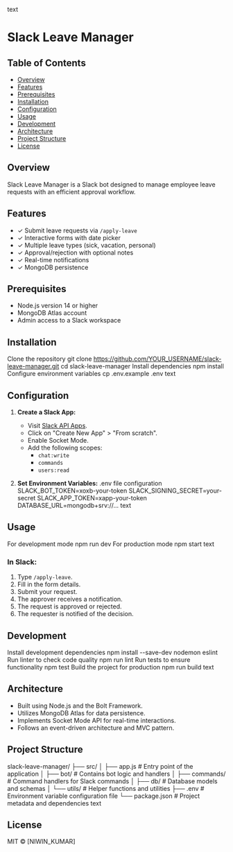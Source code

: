 text
# Slack Leave Manager

## Table of Contents
- [Overview](#overview)
- [Features](#features)
- [Prerequisites](#prerequisites)
- [Installation](#installation)
- [Configuration](#configuration)
- [Usage](#usage)
- [Development](#development)
- [Architecture](#architecture)
- [Project Structure](#project-structure)
- [License](#license)

## Overview
Slack Leave Manager is a Slack bot designed to manage employee leave requests with an efficient approval workflow.

## Features
- ✓ Submit leave requests via `/apply-leave`
- ✓ Interactive forms with date picker
- ✓ Multiple leave types (sick, vacation, personal)
- ✓ Approval/rejection with optional notes
- ✓ Real-time notifications
- ✓ MongoDB persistence

## Prerequisites
- Node.js version 14 or higher
- MongoDB Atlas account
- Admin access to a Slack workspace

## Installation
Clone the repository
git clone https://github.com/YOUR_USERNAME/slack-leave-manager.git
cd slack-leave-manager
Install dependencies
npm install
Configure environment variables
cp .env.example .env
text

## Configuration
1. **Create a Slack App:**
   - Visit [Slack API Apps](https://api.slack.com/apps).
   - Click on "Create New App" > "From scratch".
   - Enable Socket Mode.
   - Add the following scopes:
     - `chat:write`
     - `commands`  
     - `users:read`

2. **Set Environment Variables:**
.env file configuration
SLACK_BOT_TOKEN=xoxb-your-token
SLACK_SIGNING_SECRET=your-secret
SLACK_APP_TOKEN=xapp-your-token
DATABASE_URL=mongodb+srv://...
text

## Usage
For development mode
npm run dev
For production mode
npm start
text

### In Slack:
1. Type `/apply-leave`.
2. Fill in the form details.
3. Submit your request.
4. The approver receives a notification.
5. The request is approved or rejected.
6. The requester is notified of the decision.

## Development
Install development dependencies
npm install --save-dev nodemon eslint
Run linter to check code quality
npm run lint
Run tests to ensure functionality
npm test
Build the project for production
npm run build
text

## Architecture
- Built using Node.js and the Bolt Framework.
- Utilizes MongoDB Atlas for data persistence.
- Implements Socket Mode API for real-time interactions.
- Follows an event-driven architecture and MVC pattern.

## Project Structure
slack-leave-manager/
├── src/
│ ├── app.js # Entry point of the application
│ ├── bot/ # Contains bot logic and handlers
│ ├── commands/ # Command handlers for Slack commands
│ ├── db/ # Database models and schemas
│ └── utils/ # Helper functions and utilities
├── .env # Environment variable configuration file
└── package.json # Project metadata and dependencies
text

## License
MIT © [NIWIN_KUMAR]
